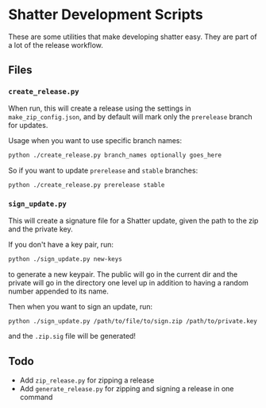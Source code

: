 # Shatter Development Scripts

These are some utilities that make developing shatter easy. They are part of a lot of the release workflow.

## Files

### `create_release.py`

When run, this will create a release using the settings in `make_zip_config.json`, and by default will mark only the `prerelease` branch for updates.

Usage when you want to use specific branch names:

```sh
python ./create_release.py branch_names optionally goes_here
```

So if you want to update `prerelease` and `stable` branches:

```sh
python ./create_release.py prerelease stable
```

### `sign_update.py`

This will create a signature file for a Shatter update, given the path to the zip and the private key.

If you don't have a key pair, run:

```sh
python ./sign_update.py new-keys
```

to generate a new keypair. The public will go in the current dir and the private will go in the directory one level up in addition to having a random number appended to its name.

Then when you want to sign an update, run:

```sh
python ./sign_update.py /path/to/file/to/sign.zip /path/to/private.key
```

and the `.zip.sig` file will be generated!

## Todo

* Add `zip_release.py` for zipping a release
* Add `generate_release.py` for zipping and signing a release in one command
